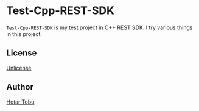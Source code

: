 # Test-Cpp-REST-SDK

`Test-Cpp-REST-SDK` is my test project in C++ REST SDK. I try various things in this project.

## License

[Unlicense](LICENSE)

## Author

[HotariTobu](https://github.com/HotariTobu)
